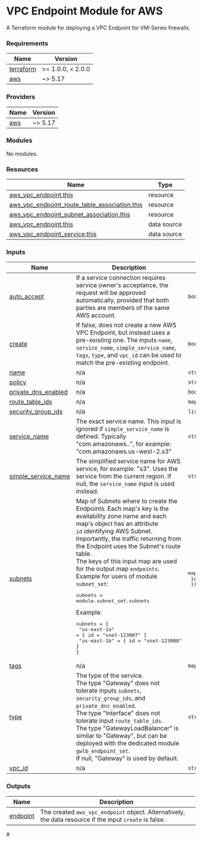 # VPC Endpoint Module for AWS

A Terraform module for deploying a VPC Endpoint for VM-Series firewalls.

<!-- BEGINNING OF PRE-COMMIT-TERRAFORM DOCS HOOK -->
### Requirements

| Name | Version |
|------|---------|
| <a name="requirement_terraform"></a> [terraform](#requirement\_terraform) | >= 1.0.0, < 2.0.0 |
| <a name="requirement_aws"></a> [aws](#requirement\_aws) | ~> 5.17 |

### Providers

| Name | Version |
|------|---------|
| <a name="provider_aws"></a> [aws](#provider\_aws) | ~> 5.17 |

### Modules

No modules.

### Resources

| Name | Type |
|------|------|
| [aws_vpc_endpoint.this](https://registry.terraform.io/providers/hashicorp/aws/latest/docs/resources/vpc_endpoint) | resource |
| [aws_vpc_endpoint_route_table_association.this](https://registry.terraform.io/providers/hashicorp/aws/latest/docs/resources/vpc_endpoint_route_table_association) | resource |
| [aws_vpc_endpoint_subnet_association.this](https://registry.terraform.io/providers/hashicorp/aws/latest/docs/resources/vpc_endpoint_subnet_association) | resource |
| [aws_vpc_endpoint.this](https://registry.terraform.io/providers/hashicorp/aws/latest/docs/data-sources/vpc_endpoint) | data source |
| [aws_vpc_endpoint_service.this](https://registry.terraform.io/providers/hashicorp/aws/latest/docs/data-sources/vpc_endpoint_service) | data source |

### Inputs

| Name | Description | Type | Default | Required |
|------|-------------|------|---------|:--------:|
| <a name="input_auto_accept"></a> [auto\_accept](#input\_auto\_accept) | If a service connection requires service owner's acceptance, the request will be approved automatically, provided that both parties are members of the same AWS account. | `bool` | `null` | no |
| <a name="input_create"></a> [create](#input\_create) | If false, does not create a new AWS VPC Endpoint, but instead uses a pre-existing one. The inputs `name`, `service_name`, `simple_service_name`, `tags`, `type`, and `vpc_id` can be used to match the pre-existing endpoint. | `bool` | `true` | no |
| <a name="input_name"></a> [name](#input\_name) | n/a | `string` | `null` | no |
| <a name="input_policy"></a> [policy](#input\_policy) | n/a | `string` | `null` | no |
| <a name="input_private_dns_enabled"></a> [private\_dns\_enabled](#input\_private\_dns\_enabled) | n/a | `bool` | `null` | no |
| <a name="input_route_table_ids"></a> [route\_table\_ids](#input\_route\_table\_ids) | n/a | `map(string)` | `{}` | no |
| <a name="input_security_group_ids"></a> [security\_group\_ids](#input\_security\_group\_ids) | n/a | `list(string)` | `[]` | no |
| <a name="input_service_name"></a> [service\_name](#input\_service\_name) | The exact service name. This input is ignored if `simple_service_name` is defined. Typically "com.amazonaws.<region>.<service>", for example: "com.amazonaws.us-west-2.s3" | `string` | `null` | no |
| <a name="input_simple_service_name"></a> [simple\_service\_name](#input\_simple\_service\_name) | The simplified service name for AWS service, for example: "s3". Uses the service from the current region. If null, the `service_name` input is used instead. | `string` | `null` | no |
| <a name="input_subnets"></a> [subnets](#input\_subnets) | Map of Subnets where to create the Endpoints. Each map's key is the availability zone name and each map's object has an attribute<br>`id` identifying AWS Subnet. Importantly, the traffic returning from the Endpoint uses the Subnet's route table.<br>The keys of this input map are used for the output map `endpoints`.<br>Example for users of module `subnet_set`:<pre>subnets = module.subnet_set.subnets</pre>Example:<pre>subnets = {<br>  "us-east-1a" = { id = "snet-123007" }<br>  "us-east-1b" = { id = "snet-123008" }<br>}</pre> | <pre>map(object({<br>    id = string<br>  }))</pre> | `{}` | no |
| <a name="input_tags"></a> [tags](#input\_tags) | n/a | `map(string)` | `{}` | no |
| <a name="input_type"></a> [type](#input\_type) | The type of the service.<br>The type "Gateway" does not tolerate inputs `subnets`,  `security_group_ids`, and `private_dns_enabled`.<br>The type "Interface" does not tolerate input `route_table_ids`.<br>The type "GatewayLoadBalancer" is similar to "Gateway", but can be deployed with the dedicated module `gwlb_endpoint_set`.<br>If null, "Gateway" is used by default. | `string` | n/a | yes |
| <a name="input_vpc_id"></a> [vpc\_id](#input\_vpc\_id) | n/a | `string` | n/a | yes |

### Outputs

| Name | Description |
|------|-------------|
| <a name="output_endpoint"></a> [endpoint](#output\_endpoint) | The created `aws_vpc_endpoint` object. Alternatively, the data resource if the input `create` is false. |
#<!-- END OF PRE-COMMIT-TERRAFORM DOCS HOOK -->
